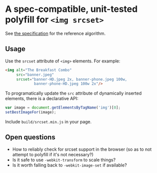 # A spec-compatible, unit-tested polyfill for `<img srcset>`

See [the specification][spec] for the reference algorithm.

## Usage

Use the `srcset` attribute of `<img>` elements. For example:

```html
<img alt="The Breakfast Combo"
     src="banner.jpeg"
     srcset="banner-HD.jpeg 2x, banner-phone.jpeg 100w,
             banner-phone-HD.jpeg 100w 2x"/>
```

To programatically update the `src` attribute of dynamically
inserted elements, there is a declarative API:

```javascript
var image = document.getElementsByTagName('img')[0];
setBestImageFor(image);
```

Include `build/srcset.min.js` in your page.

## Open questions

- How to reliably check for srcset support in the browser (so as to not
  attempt to polyfill if it's not necessary?)
- Is it safe to use `-webkit-transform` to scale things?
- Is it worth falling back to `-webkit-image-set` if available?

[spec]: http://www.whatwg.org/specs/web-apps/current-work/multipage/embedded-content-1.html#processing-the-image-candidates
